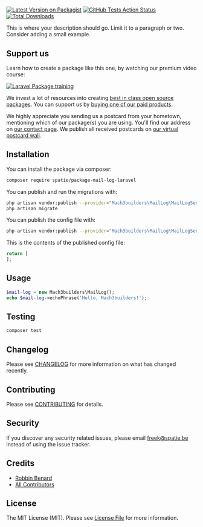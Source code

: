 # 

[![Latest Version on Packagist](https://img.shields.io/packagist/v/spatie/mail-log.svg?style=flat-square)](https://packagist.org/packages/spatie/mail-log)
[![GitHub Tests Action Status](https://img.shields.io/github/workflow/status/spatie/mail-log/run-tests?label=tests)](https://github.com/spatie/mail-log/actions?query=workflow%3Arun-tests+branch%3Amaster)
[![Total Downloads](https://img.shields.io/packagist/dt/spatie/mail-log.svg?style=flat-square)](https://packagist.org/packages/spatie/mail-log)


This is where your description should go. Limit it to a paragraph or two. Consider adding a small example.

## Support us

Learn how to create a package like this one, by watching our premium video course:

[![Laravel Package training](https://spatie.be/github/package-training.jpg)](https://laravelpackage.training)

We invest a lot of resources into creating [best in class open source packages](https://spatie.be/open-source). You can support us by [buying one of our paid products](https://spatie.be/open-source/support-us).

We highly appreciate you sending us a postcard from your hometown, mentioning which of our package(s) you are using. You'll find our address on [our contact page](https://spatie.be/about-us). We publish all received postcards on [our virtual postcard wall](https://spatie.be/open-source/postcards).

## Installation

You can install the package via composer:

```bash
composer require spatie/package-mail-log-laravel
```

You can publish and run the migrations with:

```bash
php artisan vendor:publish --provider="Mach3builders\MailLog\MailLogServiceProvider" --tag="migrations"
php artisan migrate
```

You can publish the config file with:
```bash
php artisan vendor:publish --provider="Mach3builders\MailLog\MailLogServiceProvider" --tag="config"
```

This is the contents of the published config file:

```php
return [
];
```

## Usage

``` php
$mail-log = new Mach3builders\MailLog();
echo $mail-log->echoPhrase('Hello, Mach3builders!');
```

## Testing

``` bash
composer test
```

## Changelog

Please see [CHANGELOG](CHANGELOG.md) for more information on what has changed recently.

## Contributing

Please see [CONTRIBUTING](CONTRIBUTING.md) for details.

## Security

If you discover any security related issues, please email freek@spatie.be instead of using the issue tracker.

## Credits

- [Robbin Benard](https://github.com/robbinbenard)
- [All Contributors](../../contributors)

## License

The MIT License (MIT). Please see [License File](LICENSE.md) for more information.
